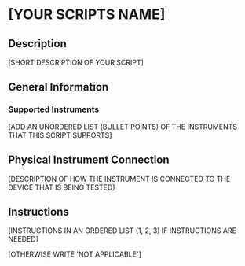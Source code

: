 # [YOUR SCRIPTS NAME]

## Description
[SHORT DESCRIPTION OF YOUR SCRIPT]

## General Information
### Supported Instruments
[ADD AN UNORDERED LIST (BULLET POINTS) OF THE INSTRUMENTS THAT THIS SCRIPT SUPPORTS]

## Physical Instrument Connection
[DESCRIPTION OF HOW THE INSTRUMENT IS CONNECTED TO THE DEVICE THAT IS BEING TESTED]

## Instructions
[INSTRUCTIONS IN AN ORDERED LIST (1, 2, 3) IF INSTRUCTIONS ARE NEEDED]

[OTHERWISE WRITE 'NOT APPLICABLE']